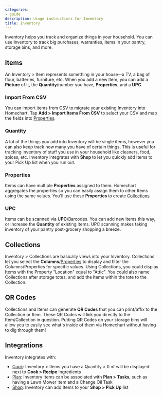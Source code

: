 ```yaml
---
categories:
- guide
description: Usage instructions for Inventory
title: Inventory
---
```


Inventory helps you track and organize things in your household.  You can use Inventory to track big purchases, warranties, items in your pantry, storage bins, and more.

## Items

An Inventory > Item represents something in your house--a TV, a bag of flour, batteries, furniture, etc.  When you add a new Item, you can add a **Picture** of it, the **Quantity**/number you have, **Properties**, and a **UPC**.

### Import From CSV

You can import items from CSV to migrate your existing Inventory into Homechart.  Tap **Add > Import Items From CSV** to select your CSV and map the fields into [Properties](#properties).

### Quantity

A lot of the things you add into Inventory will be single items, however you can also keep track how many you have of certain things.  This is useful for tracking inventory of stuff you use in your household like cleaners, food, spices, etc.  Inventory integrates with **Shop** to let you quickly add Items to your Pick Up list when you run out.

### Properties

Items can have multiple **Properties** assigned to them.  Homechart aggregates the properties so you can easily assign them to other Items using the same values.  You'll use these **Properties** to create [Collections](#collections)

### UPC

Items can be scanned via **UPC**/Barcodes.  You can add new Items this way, or increase the **Quantity** of existing items.  UPC scanning makes taking inventory of your pantry post-grocery shopping a breeze.

## Collections

Inventory > Collections are basically views into your Inventory.  Collections let you select the **Columns**/[Properties](#properties) to display and filter the Columns/Properties for specific values.  Using Collections, you could display Items with the Property "Location" equal to "Attic".  You could also name Collections after storage totes, and add the Items within the tote to the Collection.

## QR Codes

Collections and Items can generate **QR Codes** that you can print/affix to the Collection or Item.  These QR Codes will link you directly to the Item/Collection in question.  Putting QR Codes on your storage bins will allow you to easily see what's inside of them via Homechart without having to dig through them!

## Integrations

Inventory integrates with:

- [Cook](../inventory): Inventory > Items you have a Quantity > 0 of will be displayed next to **Cook > Recipe** Ingredients
- [Plan](../plan): Inventory Items can be associated with **Plan > Tasks**, such as having a Lawn Mower Item and a Change Oil Task
- [Shop](../shop): Inventory can add Items to your **Shop > Pick Up** list
